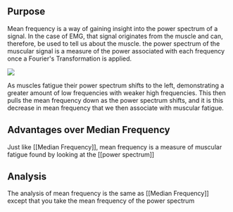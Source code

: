 ## Purpose

Mean frequency is a way of gaining insight into the power spectrum of a signal.  In the case of EMG, that signal originates from the muscle and can, therefore, be used to tell us about the muscle.  the power spectrum of the muscular signal is a measure of the power associated with each frequency once a Fourier's Transformation is applied.  

![](https://www.eda.kent.ac.uk/images/general/medical_demg6.jpg)

As muscles fatigue their power spectrum shifts to the left, demonstrating a greater amount of low frequencies with weaker high frequencies.  This then pulls the mean frequency down as the power spectrum shifts, and it is this decrease in mean frequency that we then associate with muscular fatigue.

## Advantages over Median Frequency

Just like [[Median Frequency]], mean frequency is a measure of muscular fatigue found by looking at the [[power spectrum]]

## Analysis

The analysis of mean frequency is the same as [[Median Frequency]] except that you take the mean frequency of the power spectrum